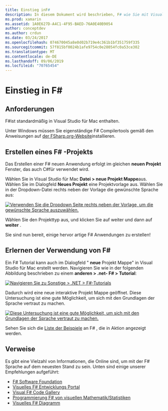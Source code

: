 ```yaml
---
title: Einstieg inF#
description: In diesem Dokument wird beschrieben, F# wie Sie mit Visual Studio 2019 und Visual Studio für Mac xamarin-Anwendungen erstellen und verwenden können.
ms.prod: xamarin
ms.assetid: 1A0E627D-A4C1-4F95-BAED-76A0E40B9054
author: conceptdev
ms.author: crdun
ms.date: 03/24/2017
ms.openlocfilehash: 074670045a8e0d02b719e4c361b1bf351759f335
ms.sourcegitcommit: 57f815bf0024b1afe9754c0e28054fc0a53ce302
ms.translationtype: MT
ms.contentlocale: de-DE
ms.lasthandoff: 09/06/2019
ms.locfileid: "70765454"
---
```

# <a name="getting-started-with-f35"></a>Einstieg in F&#35;

## <a name="requirements"></a>Anforderungen

F#ist standardmäßig in Visual Studio für Mac enthalten.

Unter Windows müssen Sie eigenständige F# Compilertools gemäß den Anweisungen auf [der FSharp.org-Website](http://fsharp.org/use/windows/)installieren.

## <a name="creating-an-f35-project"></a>Erstellen eines F&#35; -Projekts

Das Erstellen einer F# neuen Anwendung erfolgt im gleichen **neuen Projekt** Fenster, das auch C#für verwendet wird.

Wählen Sie in Visual Studio für Mac **Datei > neue Projekt Mappe**aus. Wählen Sie im Dialogfeld **Neues Projekt** eine Projektvorlage aus. Wählen Sie in der Dropdown-Datei rechts neben der Vorlage die gewünschte Sprache aus:

 [![](overview-images/choosefsharp.png "Verwenden Sie die Dropdown Seite rechts neben der Vorlage, um die gewünschte Sprache auszuwählen.")](overview-images/choosefsharp.png#lightbox)

Wählen Sie den Projekttyp aus, und klicken Sie auf weiter und dann auf **weiter** .

Sie sind nun bereit, einige hervor artige F# Anwendungen zu erstellen!

## <a name="learning-to-use-f35"></a>Erlernen der Verwendung von F&#35;

Ein F# Tutorial kann auch im Dialogfeld " **neue** Projekt Mappe" in Visual Studio für Mac erstellt werden. Navigieren Sie wie in der folgenden Abbildung beschrieben zu einem **anderen > .net- F# > Tutorial**:

 [![](overview-images/fsharptutorial.png "Navigieren Sie zu Sonstige > .NET > F#-Tutorials")](overview-images/fsharptutorial.png#lightbox)

Dadurch wird eine neue interaktive Projekt Mappe geöffnet. Diese Untersuchung ist eine gute Möglichkeit, um sich mit den Grundlagen der Sprache vertraut zu machen.

 [![](overview-images/newtutorial-sml.png "Diese Untersuchung ist eine gute Möglichkeit, um sich mit den Grundlagen der Sprache vertraut zu machen.")](overview-images/newtutorial.png#lightbox)

Sehen Sie sich die [Liste der Beispiele](~/cross-platform/platform/fsharp/samples.md) an F# , die in Aktion angezeigt werden.

## <a name="references"></a>Verweise

Es gibt eine Vielzahl von Informationen, die Online sind, um mit der F# Sprache auf dem neuesten Stand zu sein. Unten sind einige unserer Empfehlungen aufgeführt:

- [F# Software Foundation](http://fsharp.org)
- [Visuelles F# Entwicklungs Portal](http://go.microsoft.com/fwlink/?LinkID=234174)
- [Visual F# Code Gallery](http://go.microsoft.com/fwlink/?LinkID=124614)
- [Programmierung F# von visuellen Mathematik/Statistiken](http://go.microsoft.com/fwlink/?LinkId=235173)
- [Visuelles F# Diagramm](http://go.microsoft.com/fwlink/?LinkId=235176)
